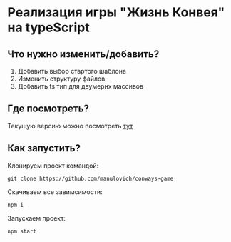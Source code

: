 # Реализация игры "Жизнь Конвея" на typeScript

## Что нужно изменить/добавить?
1. Добавить выбор стартого шаблона
2. Изменить структуру файлов
3. Добавить ts тип для двумернх массивов

## Где посмотреть?
Текущую версию можно посмотреть [тут](https://manulovich.github.io/conways-game/)

## Как запустить?
Клонируем проект командой:
```
git clone https://github.com/manulovich/conways-game
```

Скачиваем все завимсимости:
```
npm i
```

Запускаем проект:
```
npm start
```
